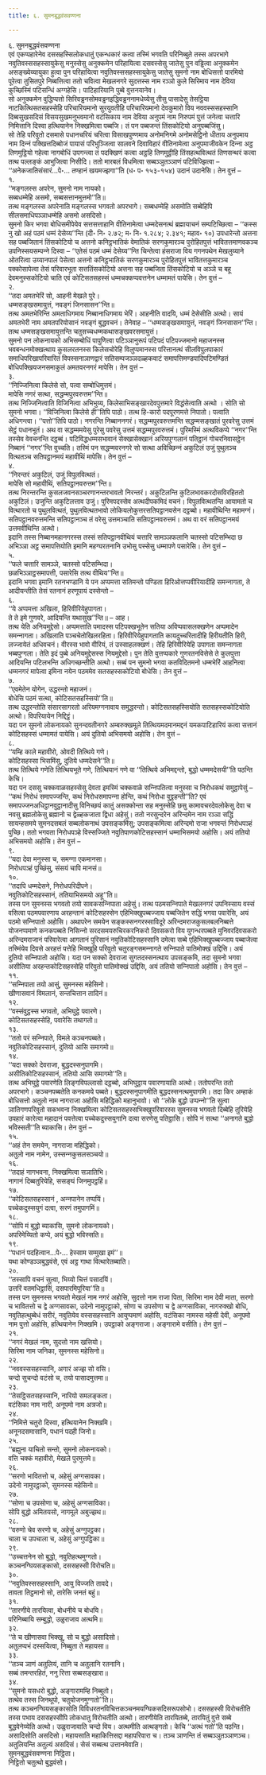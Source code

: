 ```yaml
---
title: ६. सुमनबुद्धवंसवण्णना

---
```

६. सुमनबुद्धवंसवण्णना  
एवं एकप्पहारेनेव दससहस्सिलोकधातुं एकन्धकारं कत्वा तस्मिं भगवति परिनिब्बुते तस्स अपरभागे नवुतिवस्ससहस्सायुकेसु मनुस्सेसु अनुक्‍कमेन परिहायित्वा दसवस्सेसु जातेसु पुन वड्ढित्वा अनुक्‍कमेन असङ्ख्येय्यायुका हुत्वा पुन परिहायित्वा नवुतिवस्ससहस्सायुकेसु जातेसु सुमनो नाम बोधिसत्तो पारमियो पूरेत्वा तुसितपुरे निब्बत्तित्वा ततो चवित्वा मेखलनगरे सुदत्तस्स नाम रञ्‍ञो कुले सिरिमाय नाम देविया कुच्छिस्मिं पटिसन्धिं अग्गहेसि। पाटिहारियानि पुब्बे वुत्तनयानेव।  
सो अनुक्‍कमेन वुद्धिप्पत्तो सिरिवड्ढनसोमवड्ढनइद्धिवड्ढननामधेय्येसु तीसु पासादेसु तेसट्ठिया नाटकित्थिसतसहस्सेहि परिचारियमानो सुरयुवतीहि परिचारियमानो देवकुमारो विय नववस्ससहस्सानि दिब्बसुखसदिसं विसयसुखमनुभवमानो वटंसिकाय नाम देविया अनुपमं नाम निरुपमं पुत्तं जनेत्वा चत्तारि निमित्तानि दिस्वा हत्थियानेन निक्खमित्वा पब्बजि। तं पन पब्बजन्तं तिंसकोटियो अनुपब्बजिंसु।  
सो तेहि परिवुतो दसमासे पधानचरियं चरित्वा विसाखपुण्णमाय अनोमनिगमे अनोमसेट्ठिनो धीताय अनुपमाय नाम दिन्‍नं पक्खित्तदिब्बोजं पायासं परिभुञ्‍जित्वा सालवने दिवाविहारं वीतिनामेत्वा अनुपमाजीवकेन दिन्‍ना अट्ठ तिणमुट्ठियो गहेत्वा नागबोधिं उपगन्त्वा तं पदक्खिणं कत्वा अट्ठहि तिणमुट्ठीहि तिंसहत्थवित्थतं तिणसन्थरं कत्वा तत्थ पल्‍लङ्कं आभुजित्वा निसीदि। ततो मारबलं विधमित्वा सब्बञ्‍ञुतञ्‍ञाणं पटिविज्झित्वा – ‘‘अनेकजातिसंसारं…पे॰… तण्हानं खयमज्झगा’’ति (ध॰ प॰ १५३-१५४) उदानं उदानेसि। तेन वुत्तं –  
१.  
‘‘मङ्गलस्स अपरेन, सुमनो नाम नायको।  
सब्बधम्मेहि असमो, सब्बसत्तानमुत्तमो’’ति॥  
तत्थ मङ्गलस्स अपरेनाति मङ्गलस्स भगवतो अपरभागे। सब्बधम्मेहि असमोति सब्बेहिपि सीलसमाधिपञ्‍ञाधम्मेहि असमो असदिसो।  
सुमनो किर भगवा बोधिसमीपेयेव सत्तसत्ताहानि वीतिनामेत्वा धम्मदेसनत्थं ब्रह्मायाचनं सम्पटिच्छित्वा – ‘‘कस्स नु खो अहं पठमं धम्मं देसेय्य’’न्ति (दी॰ नि॰ २.७२; म॰ नि॰ १.२८४; २.३४१; महाव॰ १०) उपधारेन्तो अत्तना सह पब्बजितानं तिंसकोटियो च अत्तनो कनिट्ठभातिकं वेमातिकं सरणकुमारञ्‍च पुरोहितपुत्तं भावितत्तमाणवकञ्‍च उपनिस्सयसम्पन्‍ने दिस्वा – ‘‘एतेसं पठमं धम्मं देसेय्य’’न्ति चिन्तेत्वा हंसराजा विय गगनपथेन मेखलुय्याने ओतरित्वा उय्यानपालं पेसेत्वा अत्तनो कनिट्ठभातिकं सरणकुमारञ्‍च पुरोहितपुत्तं भावितत्तकुमारञ्‍च पक्‍कोसापेत्वा तेसं परिवारभूता सत्ततिंसकोटियो अत्तना सह पब्बजिता तिंसकोटियो च अञ्‍ञे च बहू देवमनुस्सकोटियो चाति एवं कोटिसतसहस्सं धम्मचक्‍कप्पवत्तनेन धम्मामतं पायेसि। तेन वुत्तं –  
२.  
‘‘तदा अमतभेरिं सो, आहनी मेखले पुरे।  
धम्मसङ्खसमायुत्तं, नवङ्गं जिनसासन’’न्ति॥  
तत्थ अमतभेरिन्ति अमताधिगमाय निब्बानाधिगमाय भेरिं। आहनीति वादयि, धम्मं देसेसीति अत्थो। सायं अमतभेरी नाम अमतपरियोसानं नवङ्गं बुद्धवचनं। तेनेवाह – ‘‘धम्मसङ्खसमायुत्तं, नवङ्गं जिनसासन’’न्ति। तत्थ धम्मसङ्खसमायुत्तन्ति चतुसच्‍चधम्मकथासङ्खवरसमायुत्तं।  
सुमनो पन लोकनायको अभिसम्बोधिं पापुणित्वा पटिञ्‍ञानुरूपं पटिपदं पटिपज्‍जमानो महाजनस्स भवबन्धनमोक्खत्थाय कुसलरतनस्स किलेसचोरेहि विलुप्पमानस्स परित्तानत्थं सीलविपुलपाकारं समाधिपरिखापरिवारितं विपस्सनाञाणद्वारं सतिसम्पजञ्‍ञदळ्हकवाटं समापत्तिमण्डपादिपटिमण्डितं बोधिपक्खियजनसमाकुलं अमतवरनगरं मापेसि। तेन वुत्तं –  
३.  
‘‘निज्‍जिनित्वा किलेसे सो, पत्वा सम्बोधिमुत्तमं।  
मापेसि नगरं सत्था, सद्धम्मपुरवरुत्तम’’न्ति॥  
तत्थ निज्‍जिनित्वाति विजिनित्वा अभिभुय्य, किलेसाभिसङ्खारदेवपुत्तमारे विद्धंसेत्वाति अत्थो । सोति सो सुमनो भगवा। ‘‘विजिनित्वा किलेसे ही’’तिपि पाठो। तत्थ हि-कारो पदपूरणमत्ते निपातो। पत्वाति अधिगन्त्वा। ‘‘पत्तो’’तिपि पाठो। नगरन्ति निब्बाननगरं। सद्धम्मपुरवरुत्तमन्ति सद्धम्मसङ्खातं पुरवरेसु उत्तमं सेट्ठं पधानभूतं। अथ वा सद्धम्ममयेसु पुरेसु पवरेसु उत्तमं सद्धम्मपुरवरुत्तमं। पुरिमस्मिं अत्थविकप्पे ‘‘नगर’’न्ति तस्सेव वेवचनन्ति दट्ठब्बं। पटिविद्धधम्मसभावानं सेक्खासेक्खानं अरियपुग्गलानं पतिट्ठानं गोचरनिवासट्ठेन निब्बानं ‘‘नगर’’न्ति वुच्‍चति। तस्मिं पन सद्धम्मवरनगरे सो सत्था अविच्छिन्‍नं अकुटिलं उजुं पुथुलञ्‍च वित्थतञ्‍च सतिपट्ठानमयं महावीथिं मापेसि। तेन वुत्तं –  
४.  
‘‘निरन्तरं अकुटिलं, उजुं विपुलवित्थतं।  
मापेसि सो महावीथिं, सतिपट्ठानवरुत्तम’’न्ति॥  
तत्थ निरन्तरन्ति कुसलजवनसञ्‍चरणानन्तरभावतो निरन्तरं। अकुटिलन्ति कुटिलभावकरदोसविरहिततो अकुटिलं। उजुन्ति अकुटिलत्ताव उजुं। पुरिमपदस्सेव अत्थदीपकमिदं वचनं। विपुलवित्थतन्ति आयामतो च वित्थारतो च पुथुलवित्थतं, पुथुलवित्थतभावो लोकियलोकुत्तरसतिपट्ठानवसेन दट्ठब्बो। महावीथिन्ति महामग्गं। सतिपट्ठानवरुत्तमन्ति सतिपट्ठानञ्‍च तं वरेसु उत्तमञ्‍चाति सतिपट्ठानवरुत्तमं। अथ वा वरं सतिपट्ठानमयं उत्तमवीथिन्ति अत्थो।  
इदानि तस्स निब्बानमहानगरस्स तस्सं सतिपट्ठानवीथियं चत्तारि सामञ्‍ञफलानि चतस्सो पटिसम्भिदा छ अभिञ्‍ञा अट्ठ समापत्तियोति इमानि महग्घरतनानि उभोसु पस्सेसु धम्मापणे पसारेसि। तेन वुत्तं –  
५.  
‘‘फले चत्तारि सामञ्‍ञे, चतस्सो पटिसम्भिदा।  
छळभिञ्‍ञाट्ठसमापत्ती, पसारेसि तत्थ वीथिय’’न्ति॥  
इदानि भगवा इमानि रतनभण्डानि ये पन अप्पमत्ता सतिमन्तो पण्डिता हिरिओत्तप्पवीरियादीहि समन्‍नागता, ते आदीयन्तीति तेसं रतनानं हरणूपायं दस्सेन्तो –  
६.  
‘‘ये अप्पमत्ता अखिला, हिरिवीरियेहुपागता।  
ते ते इमे गुणवरे, आदियन्ति यथासुख’’न्ति॥ – आह।  
तत्थ येति अनियमुद्देसो। अप्पमत्ताति पमादस्स पटिपक्खभूतेन सतिया अविप्पवासलक्खणेन अप्पमादेन समन्‍नागता। अखिलाति पञ्‍चचेतोखिलरहिता। हिरिवीरियेहुपागताति कायदुच्‍चरितादीहि हिरीयतीति हिरी, लज्‍जायेतं अधिवचनं। वीरस्स भावो वीरियं, तं उस्साहलक्खणं। तेहि हिरिवीरियेहि उपागता समन्‍नागता भब्बपुग्गला। तेति इदं पुब्बे अनियमुद्देसस्स नियमुद्देसो। पुन तेति वुत्तप्पकारे गुणरतनविसेसे ते कुलपुत्ता आदियन्ति पटिलभन्ति अधिगच्छन्तीति अत्थो। सब्बं पन सुमनो भगवा कतविदितमनो धम्मभेरिं आहनित्वा धम्मनगरं मापेत्वा इमिना नयेन पठममेव सतसहस्सकोटियो बोधेसि। तेन वुत्तं –  
७.  
‘‘एवमेतेन योगेन, उद्धरन्तो महाजनं।  
बोधेसि पठमं सत्था, कोटिसतसहस्सियो’’ति॥  
तत्थ उद्धरन्तोति संसारसागरतो अरियमग्गनावाय समुद्धरन्तो। कोटिसतसहस्सियोति सतसहस्सकोटियोति अत्थो। विपरियायेन निद्दिट्ठं।  
यदा पन सुमनो लोकनायको सुनन्दवतीनगरे अम्बरुक्खमूले तित्थियमदमानमद्दनं यमकपाटिहारियं कत्वा सत्तानं कोटिसहस्सं धम्मामतं पायेसि। अयं दुतियो अभिसमयो अहोसि। तेन वुत्तं –  
८.  
‘‘यम्हि काले महावीरो, ओवदी तित्थिये गणे।  
कोटिसहस्सा भिसमिंसु, दुतिये धम्मदेसने’’ति॥  
तत्थ तित्थिये गणेति तित्थियभूते गणे, तित्थियानं गणे वा ‘‘तित्थिये अभिमद्दन्तो, बुद्धो धम्ममदेसयी’’ति पठन्ति केचि।  
यदा पन दससु चक्‍कवाळसहस्सेसु देवता इमस्मिं चक्‍कवाळे सन्‍निपतित्वा मनुस्सा च निरोधकथं समुट्ठापेसुं – ‘‘कथं निरोधं समापज्‍जन्ति, कथं निरोधसमापन्‍ना होन्ति, कथं निरोधा वुट्ठहन्ती’’ति? एवं समापज्‍जनअधिट्ठानवुट्ठानादीसु विनिच्छयं कातुं असक्‍कोन्ता सह मनुस्सेहि छसु कामावचरदेवलोकेसु देवा च नवसु ब्रह्मलोकेसु ब्रह्मानो च द्वेळ्हकजाता द्विधा अहेसुं। ततो नरसुन्दरेन अरिन्दमेन नाम रञ्‍ञा सद्धिं सायन्हसमये सुमनदसबलं सब्बलोकनाथं उपसङ्कमिंसु; उपसङ्कमित्वा अरिन्दमो राजा भगवन्तं निरोधपञ्हं पुच्छि। ततो भगवता निरोधपञ्हे विस्सज्‍जिते नवुतिपाणकोटिसहस्सानं धम्माभिसमयो अहोसि। अयं ततियो अभिसमयो अहोसि। तेन वुत्तं –  
९.  
‘‘यदा देवा मनुस्सा च, समग्गा एकमानसा।  
निरोधपञ्हं पुच्छिंसु, संसयं चापि मानसं॥  
१०.  
‘‘तदापि धम्मदेसने, निरोधपरिदीपने।  
नवुतिकोटिसहस्सानं, ततियाभिसमयो अहू’’ति॥  
तस्स पन सुमनस्स भगवतो तयो सावकसन्‍निपाता अहेसुं। तत्थ पठमसन्‍निपाते मेखलनगरं उपनिस्साय वस्सं वसित्वा पठमपवारणाय अरहन्तानं कोटिसहस्सेन एहिभिक्खुपब्बज्‍जाय पब्बजितेन सद्धिं भगवा पवारेसि, अयं पठमो सन्‍निपातो अहोसि। अथापरेन समयेन सङ्कस्सनगरस्साविदूरे अरिन्दमराजकुसलबलनिब्बत्ते योजनप्पमाणे कनकपब्बते निसिन्‍नो सरदसमयरुचिरकरनिकरो दिवसकरो विय युगन्धरपब्बते मुनिवरदिवसकरो अरिन्दमराजानं परिवारेत्वा आगतानं पुरिसानं नवुतिकोटिसहस्सानि दमेत्वा सब्बे एहिभिक्खुपब्बज्‍जाय पब्बाजेत्वा तस्मिंयेव दिवसे अरहत्तं पत्तेहि भिक्खूहि परिवुतो चतुरङ्गसमन्‍नागते सन्‍निपाते पातिमोक्खं उद्दिसि। अयं दुतियो सन्‍निपातो अहोसि। यदा पन सक्‍को देवराजा सुगतदस्सनत्थाय उपसङ्कमि, तदा सुमनो भगवा असीतिया अरहन्तकोटिसहस्सेहि परिवुतो पातिमोक्खं उद्दिसि, अयं ततियो सन्‍निपातो अहोसि। तेन वुत्तं –  
११.  
‘‘सन्‍निपाता तयो आसुं, सुमनस्स महेसिनो।  
खीणासवानं विमलानं, सन्तचित्तान तादिनं॥  
१२.  
‘‘वस्संवुट्ठस्स भगवतो, अभिघुट्ठे पवारणे।  
कोटिसतसहस्सेहि, पवारेसि तथागतो॥  
१३.  
‘‘ततो परं सन्‍निपाते, विमले कञ्‍चनपब्बते।  
नवुतिकोटिसहस्सानं, दुतियो आसि समागमो॥  
१४.  
‘‘यदा सक्‍को देवराजा, बुद्धदस्सनुपागमि।  
असीतिकोटिसहस्सानं, ततियो आसि समागमो’’ति॥  
तत्थ अभिघुट्ठे पवारणेति लिङ्गविपल्‍लासो दट्ठब्बो, अभिघुट्ठाय पवारणायाति अत्थो। ततोपरन्ति ततो अपरभागे। कञ्‍चनपब्बतेति कनकमये पब्बते। बुद्धदस्सनुपागमीति बुद्धदस्सनत्थमुपागमि। तदा किर अम्हाकं बोधिसत्तो अतुलो नाम नागराजा अहोसि महिद्धिको महानुभावो। सो ‘‘लोके बुद्धो उप्पन्‍नो’’ति सुत्वा ञातिगणपरिवुतो सकभवना निक्खमित्वा कोटिसतसहस्सभिक्खुपरिवारस्स सुमनस्स भगवतो दिब्बेहि तुरियेहि उपहारं कारेत्वा महादानं पवत्तेत्वा पच्‍चेकदुस्सयुगानि दत्वा सरणेसु पतिट्ठासि। सोपि नं सत्था ‘‘अनागते बुद्धो भविस्सती’’ति ब्याकासि। तेन वुत्तं –  
१५.  
‘‘अहं तेन समयेन, नागराजा महिद्धिको।  
अतुलो नाम नामेन, उस्सन्‍नकुसलसञ्‍चयो॥  
१६.  
‘‘तदाहं नागभवना, निक्खमित्वा सञातिभि।  
नागानं दिब्बतुरियेहि, ससङ्घं जिनमुपट्ठहिं॥  
१७.  
‘‘कोटिसतसहस्सानं , अन्‍नपानेन तप्पयिं।  
पच्‍चेकदुस्सयुगं दत्वा, सरणं तमुपागमिं॥  
१८.  
‘‘सोपि मं बुद्धो ब्याकासि, सुमनो लोकनायको।  
अपरिमेय्यितो कप्पे, अयं बुद्धो भविस्सति॥  
१९.  
‘‘पधानं पदहित्वान…पे॰… हेस्साम सम्मुखा इमं’’॥  
यथा कोण्डञ्‍ञबुद्धवंसे, एवं अट्ठ गाथा वित्थारेतब्बाति।  
२०.  
‘‘तस्सापि वचनं सुत्वा, भिय्यो चित्तं पसादयिं।  
उत्तरिं वतमधिट्ठासिं, दसपारमिपूरिया’’ति॥  
तस्स पन सुमनस्स भगवतो मेखलं नाम नगरं अहोसि, सुदत्तो नाम राजा पिता, सिरिमा नाम देवी माता, सरणो च भावितत्तो च द्वे अग्गसावका, उदेनो नामुपट्ठाको, सोणा च उपसोणा च द्वे अग्गसाविका, नागरुक्खो बोधि, नवुतिहत्थुब्बेधं सरीरं, नवुतियेव वस्ससहस्सानि आयुप्पमाणं अहोसि, वटंसिका नामस्स महेसी देवी, अनूपमो नाम पुत्तो अहोसि, हत्थियानेन निक्खमि। उपट्ठाको अङ्गराजा। अङ्गारामे वसीति। तेन वुत्तं –  
२१.  
‘‘नगरं मेखलं नाम, सुदत्तो नाम खत्तियो।  
सिरिमा नाम जनिका, सुमनस्स महेसिनो॥  
२२.  
‘‘नववस्ससहस्सानि, अगारं अज्झ सो वसि।  
चन्दो सुचन्दो वटंसो च, तयो पासादमुत्तमा॥  
२३.  
‘‘तेसट्ठिसतसहस्सानि, नारियो समलङ्कता।  
वटंसिका नाम नारी, अनूपमो नाम अत्रजो॥  
२४.  
‘‘निमित्ते चतुरो दिस्वा, हत्थियानेन निक्खमि।  
अनूनदसमासानि, पधानं पदही जिनो॥  
२५.  
‘‘ब्रह्मुना याचितो सन्तो, सुमनो लोकनायको।  
वत्ति चक्‍कं महावीरो, मेखले पुरमुत्तमे॥  
२६.  
‘‘सरणो भावितत्तो च, अहेसुं अग्गसावका।  
उदेनो नामुपट्ठाको, सुमनस्स महेसिनो॥  
२७.  
‘‘सोणा च उपसोणा च, अहेसुं अग्गसाविका।  
सोपि बुद्धो अमितयसो, नागमूले अबुज्झथ॥  
२८.  
‘‘वरुणो चेव सरणो च, अहेसुं अग्गुपट्ठका।  
चाला च उपचाला च, अहेसुं अग्गुपट्ठिका॥  
२९.  
‘‘उच्‍चत्तनेन सो बुद्धो, नवुतिहत्थमुग्गतो।  
कञ्‍चनग्घियसङ्कासो, दससहस्सी विरोचति॥  
३०.  
‘‘नवुतिवस्ससहस्सानि, आयु विज्‍जति तावदे।  
तावता तिट्ठमानो सो, तारेसि जनतं बहुं॥  
३१.  
‘‘तारणीये तारयित्वा, बोधनीये च बोधयि।  
परिनिब्बायि सम्बुद्धो, उळुराजाव अत्थमि॥  
३२.  
‘‘ते च खीणासवा भिक्खू, सो च बुद्धो असादिसो।  
अतुलप्पभं दस्सयित्वा, निब्बुता ते महायसा॥  
३३.  
‘‘तञ्‍च ञाणं अतुलियं, तानि च अतुलानि रतनानि।  
सब्बं तमन्तरहितं, ननु रित्ता सब्बसङ्खारा॥  
३४.  
‘‘सुमनो यसधरो बुद्धो, अङ्गारामम्हि निब्बुतो।  
तत्थेव तस्स जिनथूपो, चतुयोजनमुग्गतो’’ति॥  
तत्थ कञ्‍चनग्घियसङ्कासोति विविधरतनविचित्तकञ्‍चनमयग्घिकसदिसरूपसोभो। दससहस्सी विरोचतीति तस्स पभाय दससहस्सीपि लोकधातु विरोचतीति अत्थो। तारणीयेति तारयितब्बे, तारयितुं वुत्ते सब्बे बुद्धवेनेय्येति अत्थो। उळुराजावाति चन्दो विय। अत्थमीति अत्थङ्गतो। केचि ‘‘अत्थं गतो’’ति पठन्ति। असादिसोति असदिसो। महायसाति महाकित्तिसद्दा महापरिवारा च। तञ्‍च ञाणन्ति तं सब्बञ्‍ञुतञ्‍ञाणञ्‍च। अतुलियन्ति अतुल्यं असदिसं। सेसं सब्बत्थ उत्तानमेवाति।  
सुमनबुद्धवंसवण्णना निट्ठिता।  
निट्ठितो चतुत्थो बुद्धवंसो।  